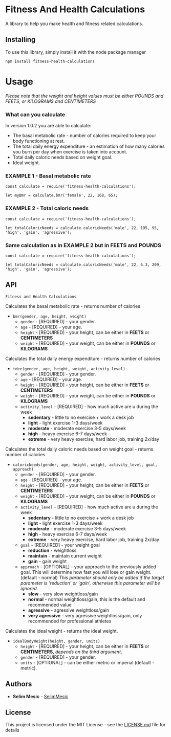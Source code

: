# Fitness And Health Calculations

A library to help you make health and fitness related calculations.

## Installing

To use this library, simply install it with the node package manager

```
npm install fitness-health-calculations
```

# Usage

*Please note that the weight and height values must be either POUNDS and FEETS, or KILOGRAMS and CENTIMETERS*

### What can you calculate

In version 1.0.2 you are able to calculate:

* The basal metabolic rate -  number of calories required to keep your body functioning at rest.
* The total daily energy expenditure - an estimation of how many calories you burn per day when exercise is taken into account.
* Total daily caloric needs based on weight goal.
* Ideal weight.

### EXAMPLE 1 - Basal metabolic rate 

```
const calculate = require('fitness-health-calculations');

let myBmr = calculate.bmr('female', 22, 168, 65);
```

### EXAMPLE 2 - Total caloric needs 

```
const calculate = require('fitness-health-calculations');

let totalCaloricNeeds = calculate.caloricNeeds('male', 22, 195, 95, 'high', 'gain', 'agressive');
```

### Same calculation as in EXAMPLE 2 but in FEETS and POUNDS

```
const calculate = require('fitness-health-calculations');

let totalCaloricNeeds = calculate.caloricNeeds('male', 22, 6.3, 209, 'high', 'gain', 'agressive');
```

## API

```
Fitness and Health Calculations
```
Calculates the basal metabolic rate - returns number of calories

* `bmr(gender, age, height, weight)`
    * `gender` - [REQUIRED] - your gender.
    * `age` - [REQUIRED] - your age.
    * `height` - [REQUIRED] - your height, can be either in **FEETS** or **CENTIMETERS**
    * `weight` - [REQUIRED] - your weight, can be either in **POUNDS** or **KILOGRAMS**

Calculates the total daily energy expenditure - returns number of calories

* `tdee(gender, age, height, weight, activity_level)`
    * `gender` - [REQUIRED] - your gender.
    * `age` - [REQUIRED] - your age.
    * `height` - [REQUIRED] - your height, can be either in **FEETS** or **CENTIMETERS**
    * `weight` - [REQUIRED] - your weight, can be either in **POUNDS** or **KILOGRAMS**  
    * `activity_level` - [REQUIRED] - how much active are u during the week
        - **sedentary** - little to no exercise + work a desk job
        - **light** - light exercise 1-3 days/week
        - **moderate** - moderate exercise 3-5 days/week
        - **high** - heavy exercise 6-7 days/week
        - **extreme** - very heavy exercise, hard labor job, training 2x/day

Calculates the total daily caloric needs based on weight goal - returns number of calories

* `caloricNeeds(gender, age, height, weight, activity_level, goal, approach)`
    * `gender` - [REQUIRED] - your gender.
    * `age` - [REQUIRED] - your age.
    * `height` - [REQUIRED] - your height, can be either in **FEETS** or **CENTIMETERS**
    * `weight` - [REQUIRED] - your weight, can be either in **POUNDS** or **KILOGRAMS**  
    * `activity_level` - [REQUIRED] - how much active are u during the week
        - **sedentary** - little to no exercise + work a desk job
        - **light** - light exercise 1-3 days/week
        - **moderate** - moderate exercise 3-5 days/week
        - **high** - heavy exercise 6-7 days/week
        - **extreme** - very heavy exercise, hard labor job, training 2x/day
    * `goal` - [REQUIRED] - your weight goal
        - **reduction** - weightloss
        - **maintain** - maintain current weight
        - **gain** - gain weight
    * `approach` - [OPTIONAL] - your approach to the previously added goal. This will determine how fast you will lose or gain weight.(default - normal) *This parameter should only be added if the target parameter is 'reduction' or 'gain', otherwise this parameter will be ignored.*
        - **slow** - very slow weightloss/gain
        - **normal** - normal weightloss/gain, this is the default and recommended value
        - **agressive** - agressive weightloss/gain
        - **very agressive** - very agressive weightloss/gain, only recommended for professional athletes

Calculates the ideal weight - returns the ideal weight.

* `idealBodyWeight(height, gender, units)`
    * `height` - [REQUIRED] - your height, can be either in **FEETS** or **CENTIMETERS**, *depends on the third argument*. 
    * `gender` - [REQUIRED] - your gender.
    * `units` - [OPTIONAL] -  can be either metric or imperial (default - metric).    

## Authors

* **Selim Mesic** - [SelimMesic](https://github.com/SelimMeske)

## License

This project is licensed under the MIT License - see the [LICENSE.md](LICENSE.md) file for details

